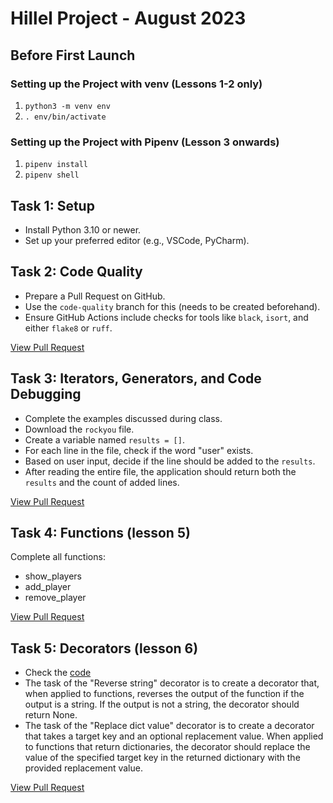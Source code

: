 # Hillel Project - August 2023

## Before First Launch

### Setting up the Project with venv (Lessons 1-2 only)
1. `python3 -m venv env`
2. `. env/bin/activate`

### Setting up the Project with Pipenv (Lesson 3 onwards)
1. `pipenv install`
2. `pipenv shell`

## Task 1: Setup
- Install Python 3.10 or newer.
- Set up your preferred editor (e.g., VSCode, PyCharm).

## Task 2: Code Quality
- Prepare a Pull Request on GitHub. 
- Use the `code-quality` branch for this (needs to be created beforehand).
- Ensure GitHub Actions include checks for tools like `black`, `isort`, and either `flake8` or `ruff`.

[View Pull Request](https://github.com/marynalysenko/hillel_08_2023/pull/3)

## Task 3: Iterators, Generators, and Code Debugging
- Complete the examples discussed during class.
- Download the `rockyou` file.
- Create a variable named `results = []`.
- For each line in the file, check if the word "user" exists.
- Based on user input, decide if the line should be added to the `results`.
- After reading the entire file, the application should return both the `results` and the count of added lines.

[View Pull Request](https://github.com/marynalysenko/hillel_08_2023/pull/4)

## Task 4: Functions (lesson 5)
Complete all functions:
- show_players
- add_player
- remove_player

[View Pull Request](https://github.com/marynalysenko/hillel_08_2023/pull/6)

## Task 5: Decorators (lesson 6)
- Check the [code](https://github.com/parfeniukink/hillel_08_2023/blob/main/homeworks/decorators.md)
- The task of the "Reverse string" decorator is to create a decorator that, when applied to functions, reverses the output of the function if the output is a string. If the output is not a string, the decorator should return None.
- The task of the "Replace dict value" decorator is to create a decorator that takes a target key and an optional replacement value. When applied to functions that return dictionaries, the decorator should replace the value of the specified target key in the returned dictionary with the provided replacement value.

[View Pull Request](https://github.com/marynalysenko/hillel_08_2023/pull/7)



